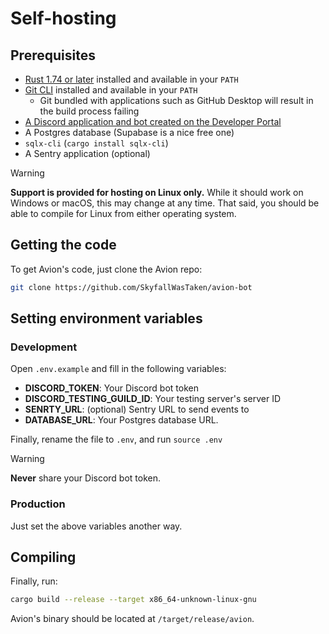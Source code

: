# Self-hosting

## Prerequisites

- [Rust 1.74 or later](https://www.rust-lang.org/) installed and available in your `PATH`
- [Git CLI](https://git-scm.com/) installed and available in your `PATH`
  - Git bundled with applications such as GitHub Desktop will result in the build process failing
- [A Discord application and bot created on the Developer Portal](https://discord.com/developers)
- A Postgres database (Supabase is a nice free one)
- `sqlx-cli` (`cargo install sqlx-cli`)
- A Sentry application (optional)

> [!WARNING]  
>
> **Support is provided for hosting on Linux only.** While it should work on Windows or macOS, this may change at any time. That said, you should be able to compile for Linux from either operating system.

## Getting the code

To get Avion's code, just clone the Avion repo:

```bash
git clone https://github.com/SkyfallWasTaken/avion-bot
```

## Setting environment variables

### Development

Open `.env.example` and fill in the following variables:

- **DISCORD_TOKEN**: Your Discord bot token
- **DISCORD_TESTING_GUILD_ID**: Your testing server's server ID
- **SENRTY_URL**: (optional) Sentry URL to send events to
- **DATABASE_URL**: Your Postgres database URL.

Finally, rename the file to `.env`, and run `source .env`

> [!WARNING]  
> **Never** share your Discord bot token.

### Production

Just set the above variables another way.

## Compiling

Finally, run:

```bash
cargo build --release --target x86_64-unknown-linux-gnu
```

Avion's binary should be located at `/target/release/avion`.
